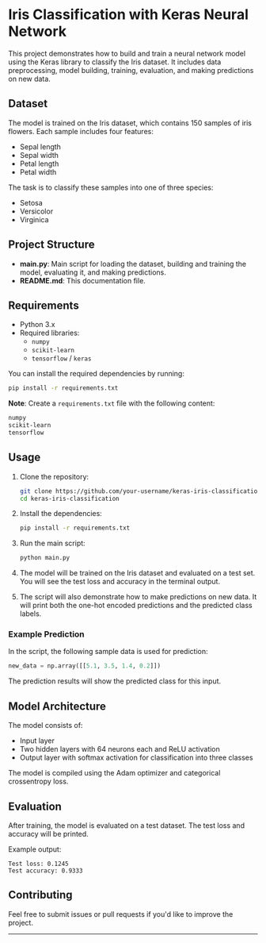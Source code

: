 

# Iris Classification with Keras Neural Network

This project demonstrates how to build and train a neural network model using the Keras library to classify the Iris dataset. It includes data preprocessing, model building, training, evaluation, and making predictions on new data.

## Dataset

The model is trained on the Iris dataset, which contains 150 samples of iris flowers. Each sample includes four features:
- Sepal length
- Sepal width
- Petal length
- Petal width

The task is to classify these samples into one of three species:
- Setosa
- Versicolor
- Virginica

## Project Structure

- **main.py**: Main script for loading the dataset, building and training the model, evaluating it, and making predictions.
- **README.md**: This documentation file.

## Requirements

- Python 3.x
- Required libraries:
  - `numpy`
  - `scikit-learn`
  - `tensorflow` / `keras`

You can install the required dependencies by running:

```bash
pip install -r requirements.txt
```

**Note**: Create a `requirements.txt` file with the following content:

```txt
numpy
scikit-learn
tensorflow
```

## Usage

1. Clone the repository:

   ```bash
   git clone https://github.com/your-username/keras-iris-classification.git
   cd keras-iris-classification
   ```

2. Install the dependencies:

   ```bash
   pip install -r requirements.txt
   ```

3. Run the main script:

   ```bash
   python main.py
   ```

4. The model will be trained on the Iris dataset and evaluated on a test set. You will see the test loss and accuracy in the terminal output.

5. The script will also demonstrate how to make predictions on new data. It will print both the one-hot encoded predictions and the predicted class labels.

### Example Prediction

In the script, the following sample data is used for prediction:

```python
new_data = np.array([[5.1, 3.5, 1.4, 0.2]])
```

The prediction results will show the predicted class for this input.

## Model Architecture

The model consists of:
- Input layer
- Two hidden layers with 64 neurons each and ReLU activation
- Output layer with softmax activation for classification into three classes

The model is compiled using the Adam optimizer and categorical crossentropy loss.

## Evaluation

After training, the model is evaluated on a test dataset. The test loss and accuracy will be printed.

Example output:
```
Test loss: 0.1245
Test accuracy: 0.9333
```

## Contributing

Feel free to submit issues or pull requests if you'd like to improve the project.

---

